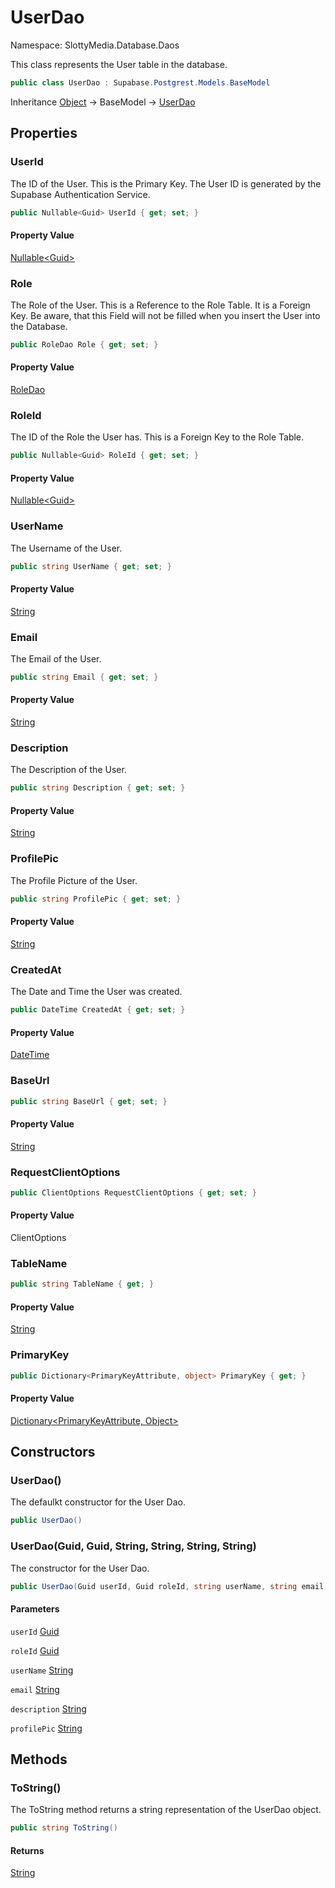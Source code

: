 # UserDao

Namespace: SlottyMedia.Database.Daos

This class represents the User table in the database.

```csharp
public class UserDao : Supabase.Postgrest.Models.BaseModel
```

Inheritance [Object](https://docs.microsoft.com/en-us/dotnet/api/system.object) → BaseModel → [UserDao](./slottymedia.database.daos.userdao.md)

## Properties

### **UserId**

The ID of the User. This is the Primary Key. The User ID is generated by the Supabase Authentication Service.

```csharp
public Nullable<Guid> UserId { get; set; }
```

#### Property Value

[Nullable&lt;Guid&gt;](https://docs.microsoft.com/en-us/dotnet/api/system.nullable-1)<br>

### **Role**

The Role of the User. This is a Reference to the Role Table. It is a Foreign Key. Be aware, that this
 Field will not be filled when you insert the User into the Database.

```csharp
public RoleDao Role { get; set; }
```

#### Property Value

[RoleDao](./slottymedia.database.daos.roledao.md)<br>

### **RoleId**

The ID of the Role the User has. This is a Foreign Key to the Role Table.

```csharp
public Nullable<Guid> RoleId { get; set; }
```

#### Property Value

[Nullable&lt;Guid&gt;](https://docs.microsoft.com/en-us/dotnet/api/system.nullable-1)<br>

### **UserName**

The Username of the User.

```csharp
public string UserName { get; set; }
```

#### Property Value

[String](https://docs.microsoft.com/en-us/dotnet/api/system.string)<br>

### **Email**

The Email of the User.

```csharp
public string Email { get; set; }
```

#### Property Value

[String](https://docs.microsoft.com/en-us/dotnet/api/system.string)<br>

### **Description**

The Description of the User.

```csharp
public string Description { get; set; }
```

#### Property Value

[String](https://docs.microsoft.com/en-us/dotnet/api/system.string)<br>

### **ProfilePic**

The Profile Picture of the User.

```csharp
public string ProfilePic { get; set; }
```

#### Property Value

[String](https://docs.microsoft.com/en-us/dotnet/api/system.string)<br>

### **CreatedAt**

The Date and Time the User was created.

```csharp
public DateTime CreatedAt { get; set; }
```

#### Property Value

[DateTime](https://docs.microsoft.com/en-us/dotnet/api/system.datetime)<br>

### **BaseUrl**

```csharp
public string BaseUrl { get; set; }
```

#### Property Value

[String](https://docs.microsoft.com/en-us/dotnet/api/system.string)<br>

### **RequestClientOptions**

```csharp
public ClientOptions RequestClientOptions { get; set; }
```

#### Property Value

ClientOptions<br>

### **TableName**

```csharp
public string TableName { get; }
```

#### Property Value

[String](https://docs.microsoft.com/en-us/dotnet/api/system.string)<br>

### **PrimaryKey**

```csharp
public Dictionary<PrimaryKeyAttribute, object> PrimaryKey { get; }
```

#### Property Value

[Dictionary&lt;PrimaryKeyAttribute, Object&gt;](https://docs.microsoft.com/en-us/dotnet/api/system.collections.generic.dictionary-2)<br>

## Constructors

### **UserDao()**

The defaulkt constructor for the User Dao.

```csharp
public UserDao()
```

### **UserDao(Guid, Guid, String, String, String, String)**

The constructor for the User Dao.

```csharp
public UserDao(Guid userId, Guid roleId, string userName, string email, string description, string profilePic)
```

#### Parameters

`userId` [Guid](https://docs.microsoft.com/en-us/dotnet/api/system.guid)<br>

`roleId` [Guid](https://docs.microsoft.com/en-us/dotnet/api/system.guid)<br>

`userName` [String](https://docs.microsoft.com/en-us/dotnet/api/system.string)<br>

`email` [String](https://docs.microsoft.com/en-us/dotnet/api/system.string)<br>

`description` [String](https://docs.microsoft.com/en-us/dotnet/api/system.string)<br>

`profilePic` [String](https://docs.microsoft.com/en-us/dotnet/api/system.string)<br>

## Methods

### **ToString()**

The ToString method returns a string representation of the UserDao object.

```csharp
public string ToString()
```

#### Returns

[String](https://docs.microsoft.com/en-us/dotnet/api/system.string)<br>
